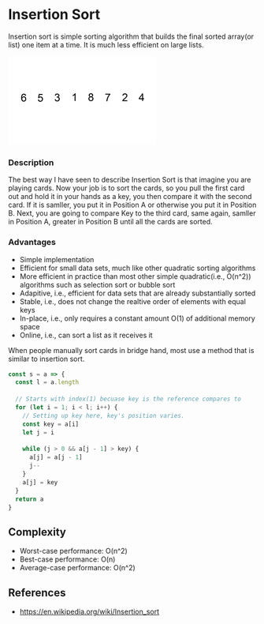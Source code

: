 # Insertion Sort

Insertion sort is simple sorting algorithm that builds the final sorted array(or list) one item at a time. It is much less efficient on large lists.

![Insertion Sort](imgs/Insertion-sort-example-300px.gif)

### Description
The best way I have seen to describe Insertion Sort is that imagine you are playing cards. Now your job is to sort the cards, so you pull the first card out and hold it in your hands as a key, you then compare it with the second card. If it is samller, you put it in Position A or otherwise you put it in Position B. Next, you are going to compare Key to the third card, same again, samller in Position A, greater in Position B until all the cards are sorted.

### Advantages
* Simple implementation
* Efficient for small data sets, much like other quadratic sorting algorithms
* More efficient in practice than most other simple quadratic(i.e., O(n^2)) algorithms such as selection sort or bubble sort
* Adapitive, i.e., efficient for data sets that are already substantially sorted
* Stable, i.e., does not change the realtive order of elements with equal keys
* In-place, i.e., only requires a constant amount O(1) of additional memory space
* Online, i.e., can sort a list as it receives it

When people manually sort cards in bridge hand, most use a method that is similar to insertion sort.

```javascript
const s = a => {
  const l = a.length

  // Starts with index(1) becuase key is the reference compares to
  for (let i = 1; i < l; i++) {
    // Setting up key here, key's position varies.
    const key = a[i]
    let j = i

    while (j > 0 && a[j - 1] > key) {
      a[j] = a[j - 1]
      j--
    }
    a[j] = key
  }
  return a
}
```

## Complexity

* Worst-case performance: O(n^2)
* Best-case performance: O(n)
* Average-case performance: O(n^2)

## References

* https://en.wikipedia.org/wiki/Insertion_sort